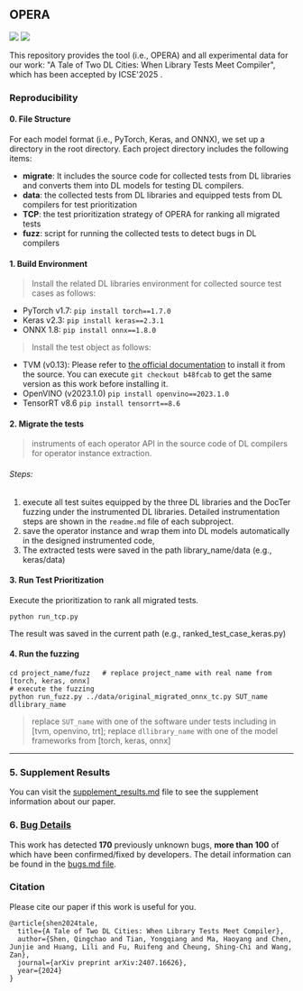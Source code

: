 

## OPERA

<a href="https://arxiv.org/pdf/2407.16626"><img src="https://img.shields.io/badge/Paper-ICSE'25-a5fed.svg"></a>  <a href="./LICENSE"><img src="https://img.shields.io/badge/License-Apache2.0-a5fed.svg"></a> 

This repository provides the tool (i.e., OPERA) and all experimental data for our work: "A Tale of Two DL Cities: When Library Tests Meet Compiler", which has been accepted by ICSE'2025 . 

### Reproducibility

#### 0. File Structure

For each model format (i.e., PyTorch, Keras, and ONNX), we set up a directory in the root directory.
Each project directory includes the following items:

* **migrate**: It includes the source code for collected tests from DL libraries and converts them into DL models for testing DL compilers.
* **data**: the collected tests from DL libraries and equipped tests from DL compilers for test prioritization
* **TCP**: the test prioritization strategy of OPERA for ranking all migrated tests
* **fuzz**: script for running the collected tests to detect bugs in DL compilers


####  1. Build Environment

> Install the related DL libraries environment for collected source test cases as follows:
* PyTorch v1.7:
     `pip install torch==1.7.0`
* Keras v2.3:
    `pip install keras==2.3.1`
* ONNX 1.8:
    `pip install onnx==1.8.0`

> Install the test object as follows:
* TVM (v0.13):
     Please refer to [the official documentation](https://tvm.apache.org/docs/install/from_source.html) to install it from the source. You can execute `git checkout b48fcab` to get the same version as this work before installing it.
* OpenVINO (v2023.1.0)
     `pip install openvino==2023.1.0`
* TensorRT v8.6
     `pip install tensorrt==8.6`


#### 2. Migrate the tests
> instruments of each operator API in the source code of DL compilers for operator instance extraction.
###### Steps:
  1) execute all test suites equipped by the three DL libraries and the DocTer fuzzing under the instrumented DL libraries. Detailed instrumentation steps are shown in the `readme.md` file of each subproject.
  2) save the operator instance and wrap them into DL models automatically in the designed instrumented code,
  3) The extracted tests were saved in the path library_name/data (e.g., keras/data)


####  3. Run Test Prioritization
Execute the prioritization to rank all migrated tests.
```
python run_tcp.py
```
The result was saved in the current path (e.g., ranked_test_case_keras.py)

#### 4. Run the fuzzing
```
cd project_name/fuzz   # replace project_name with real name from [torch, keras, onnx]
# execute the fuzzing
python run_fuzz.py ../data/original_migrated_onnx_tc.py SUT_name dllibrary_name
```
> replace `SUT_name` with one of the software under tests including in [tvm, openvino, trt];
> replace `dllibrary_name` with one of the model frameworks from [torch, keras, onnx]
----

### 5. Supplement Results

You can visit the [supplement_results.md](./supplement_results.md) file to see the supplement information about our paper.

### 6. [Bug Details](./bugs.md) 

This work has detected **170** previously unknown bugs, **more than 100** of which have been confirmed/fixed by developers. The detail information can be found in the [bugs.md file](./bugs.md). 



### Citation

Please cite our paper if this work is useful for you.

```
@article{shen2024tale,
  title={A Tale of Two DL Cities: When Library Tests Meet Compiler},
  author={Shen, Qingchao and Tian, Yongqiang and Ma, Haoyang and Chen, Junjie and Huang, Lili and Fu, Ruifeng and Cheung, Shing-Chi and Wang, Zan},
  journal={arXiv preprint arXiv:2407.16626},
  year={2024}
}
```
